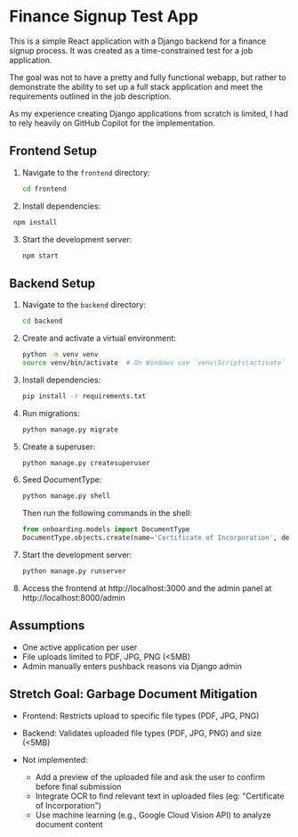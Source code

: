# Finance Signup Test App

This is a simple React application with a Django backend for a finance signup process. 
It was created as a time-constrained test for a job application. 

The goal was not to have a pretty and fully functional webapp, but rather to demonstrate the ability to set up a full stack application and meet the requirements outlined in the job description.  

As my experience creating Django applications from scratch is limited, I had to rely heavily on GitHub Copilot for the implementation. 

## Frontend Setup

1. Navigate to the `frontend` directory:
   ```bash
   cd frontend
   ```

2. Install dependencies:
  ```bash
   npm install
   ```

3. Start the development server:
   ```bash
   npm start
   ```

## Backend Setup

1. Navigate to the `backend` directory:
   ```bash
   cd backend
   ```

2. Create and activate a virtual environment:
   ```bash
   python -m venv venv
   source venv/bin/activate  # On Windows use `venv\Scripts\activate`
   ```

3. Install dependencies:
   ```bash
   pip install -r requirements.txt
   ```

4. Run migrations:
    ```bash
    python manage.py migrate
    ```

5. Create a superuser:
    ```bash
    python manage.py createsuperuser
    ```

6. Seed DocumentType:
    ```bash
    python manage.py shell
    ```
    Then run the following commands in the shell:
    ```python
    from onboarding.models import DocumentType
    DocumentType.objects.create(name='Certificate of Incorporation', description='Business incorporation document')
    ```
7. Start the development server:
    ```bash
    python manage.py runserver
    ```

8. Access the frontend at http://localhost:3000
   and the admin panel at http://localhost:8000/admin


## Assumptions
- One active application per user
- File uploads limited to PDF, JPG, PNG (<5MB)
- Admin manually enters pushback reasons via Django admin

## Stretch Goal: Garbage Document Mitigation
- Frontend: Restricts upload to specific file types (PDF, JPG, PNG)
- Backend: Validates uploaded file types (PDF, JPG, PNG) and size (<5MB)

- Not implemented: 
  - Add a preview of the uploaded file and ask the user to confirm before final submission
  - Integrate OCR to find relevant text in uploaded files (eg: "Certificate of Incorporation")
  - Use machine learning (e.g., Google Cloud Vision API) to analyze document content